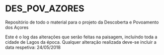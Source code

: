 # DES_POV_AZORES
Repositório de todo o material para o projeto da Descoberta e Povoamento dos Açores

Este é o log das alterações que serão feitas na paisagem, incluíndo toda a cidade de Lagos da época.
Qualquer alteração realizada deve-se incluir a data respetiva:
24/05/2018
